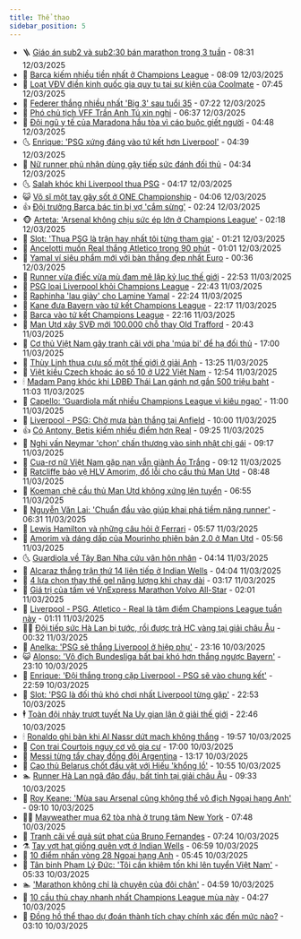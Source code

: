 ```yaml
---
title: Thể thao
sidebar_position: 5
---
```


<!-- vnexpress-the-thao:START -->
- 🪜 [Giáo án sub2 và sub2:30 bán marathon trong 3 tuần](https://vnexpress.net/giao-an-sub2-va-sub2-30-ban-marathon-trong-3-tuan-4860249.html) - 08:31 12/03/2025
- 🦩 [Barca kiếm nhiều tiền nhất ở Champions League](https://vnexpress.net/barca-kiem-nhieu-tien-nhat-o-champions-league-4860325.html) - 08:09 12/03/2025
- 🧰 [Loạt VĐV điền kinh quốc gia quy tụ tại sự kiện của Coolmate](https://vnexpress.net/loat-vdv-dien-kinh-quoc-gia-quy-tu-tai-su-kien-cua-coolmate-4859916.html) - 07:45 12/03/2025
- 🤗 [Federer thắng nhiều nhất &#39;Big 3&#39; sau tuổi 35](https://vnexpress.net/federer-thang-nhieu-nhat-big-3-sau-tuoi-35-4860211.html) - 07:22 12/03/2025
- 🥳 [Phó chủ tịch VFF Trần Anh Tú xin nghỉ](https://vnexpress.net/pho-chu-tich-vff-tran-anh-tu-xin-nghi-4860353.html) - 06:37 12/03/2025
- 🦣 [Đội ngũ y tế của Maradona hầu tòa vì cáo buộc giết người](https://vnexpress.net/doi-ngu-y-te-cua-maradona-hau-toa-vi-cao-buoc-giet-nguoi-4860267.html) - 04:48 12/03/2025
- 🌜 [Enrique: &#39;PSG xứng đáng vào tứ kết hơn Liverpool&#39;](https://vnexpress.net/enrique-psg-xung-dang-vao-tu-ket-hon-liverpool-4860209.html) - 04:39 12/03/2025
- 🫶 [Nữ runner phủ nhận dùng gậy tiếp sức đánh đối thủ](https://vnexpress.net/nu-runner-phu-nhan-dung-gay-tiep-suc-danh-doi-thu-4860232.html) - 04:34 12/03/2025
- 🌜 [Salah khóc khi Liverpool thua PSG](https://vnexpress.net/salah-khoc-khi-liverpool-thua-psg-4860282.html) - 04:17 12/03/2025
- 😺 [Võ sĩ một tay gây sốt ở ONE Championship](https://vnexpress.net/vo-si-mot-tay-gay-sot-o-one-championship-4860105.html) - 04:06 12/03/2025
- 👍 [Đội trưởng Barca bác tin bị vợ &#39;cắm sừng&#39;](https://vnexpress.net/doi-truong-barca-bac-tin-bi-vo-cam-sung-4860166.html) - 02:24 12/03/2025
- 🐵 [Arteta: &#39;Arsenal không chịu sức ép lớn ở Champions League&#39;](https://vnexpress.net/arteta-arsenal-khong-chiu-suc-ep-lon-o-champions-league-4860099.html) - 02:18 12/03/2025
- 💫 [Slot: &#39;Thua PSG là trận hay nhất tôi từng tham gia&#39;](https://vnexpress.net/slot-thua-psg-la-tran-hay-nhat-toi-tung-tham-gia-4860120.html) - 01:21 12/03/2025
- 🦆 [Ancelotti muốn Real thắng Atletico trong 90 phút](https://vnexpress.net/ancelotti-muon-real-thang-atletico-trong-90-phut-4860101.html) - 01:01 12/03/2025
- 🙉 [Yamal ví siêu phẩm mới với bàn thắng đẹp nhất Euro](https://vnexpress.net/yamal-vi-sieu-pham-moi-voi-ban-thang-dep-nhat-euro-4860107.html) - 00:36 12/03/2025
- 📝 [Runner vừa điếc vừa mù đam mê lập kỷ lục thế giới](https://vnexpress.net/runner-vua-diec-vua-mu-dam-me-lap-ky-luc-the-gioi-4860102.html) - 22:53 11/03/2025
- 💯 [PSG loại Liverpool khỏi Champions League](https://vnexpress.net/psg-loai-liverpool-khoi-champions-league-4860104.html) - 22:43 11/03/2025
- 🌈 [Raphinha &#39;lau giày&#39; cho Lamine Yamal](https://vnexpress.net/raphinha-lau-giay-cho-lamine-yamal-4860100.html) - 22:24 11/03/2025
- 🦩 [Kane đưa Bayern vào tứ kết Champions League](https://vnexpress.net/kane-dua-bayern-vao-tu-ket-champions-league-4860106.html) - 22:17 11/03/2025
- 🐲 [Barca vào tứ kết Champions League](https://vnexpress.net/barca-vao-tu-ket-champions-league-4860103.html) - 22:16 11/03/2025
- 🌁 [Man Utd xây SVĐ mới 100.000 chỗ thay Old Trafford](https://vnexpress.net/man-utd-xay-svd-moi-100-000-cho-thay-old-trafford-4860097.html) - 20:43 11/03/2025
- 💯 [Cơ thủ Việt Nam gây tranh cãi với pha &#39;múa bi&#39; để hạ đối thủ](https://vnexpress.net/co-thu-viet-nam-gay-tranh-cai-voi-pha-mua-bi-de-ha-doi-thu-4860060.html) - 17:00 11/03/2025
- 🌝 [Thùy Linh thua cựu số một thế giới ở giải Anh](https://vnexpress.net/thuy-linh-thua-cuu-so-mot-the-gioi-o-giai-anh-4860062.html) - 13:25 11/03/2025
- 🤖 [Việt kiều Czech khoác áo số 10 ở U22 Việt Nam](https://vnexpress.net/viet-kieu-czech-khoac-ao-so-10-o-u22-viet-nam-4860055.html) - 12:54 11/03/2025
- 🕯 [Madam Pang khóc khi LĐBĐ Thái Lan gánh nợ gần 500 triệu baht](https://vnexpress.net/madam-pang-khoc-khi-ldbd-thai-lan-ganh-no-gan-500-trieu-baht-4860037.html) - 11:03 11/03/2025
- 🧰 [Capello: &#39;Guardiola mất nhiều Champions League vì kiêu ngạo&#39;](https://vnexpress.net/capello-guardiola-mat-nhieu-champions-league-vi-kieu-ngao-4860006.html) - 11:00 11/03/2025
- 🥳 [Liverpool - PSG: Chờ mưa bàn thắng tại Anfield](https://vnexpress.net/liverpool-psg-cho-mua-ban-thang-tai-anfield-4859348.html) - 10:00 11/03/2025
- 👍 [Có Antony, Betis kiếm nhiều điểm hơn Real](https://vnexpress.net/co-antony-betis-kiem-nhieu-diem-hon-real-4859934.html) - 09:25 11/03/2025
- 💪 [Nghi vấn Neymar &#39;chọn&#39; chấn thương vào sinh nhật chị gái](https://vnexpress.net/nghi-van-neymar-chon-chan-thuong-vao-sinh-nhat-chi-gai-4859975.html) - 09:17 11/03/2025
- 👹 [Cua-rơ nữ Việt Nam gặp nạn vẫn giành Áo Trắng](https://vnexpress.net/cua-ro-nu-viet-nam-gap-nan-van-gianh-ao-trang-4859943.html) - 09:12 11/03/2025
- 🧰 [Ratcliffe bảo vệ HLV Amorim, đổ lỗi cho cầu thủ Man Utd](https://vnexpress.net/ratcliffe-bao-ve-hlv-amorim-do-loi-cho-cau-thu-man-utd-4859926.html) - 08:48 11/03/2025
- 🚀 [Koeman chê cầu thủ Man Utd không xứng lên tuyển](https://vnexpress.net/koeman-che-cau-thu-man-utd-khong-xung-len-tuyen-4859567.html) - 06:55 11/03/2025
- 🎃 [Nguyễn Văn Lai: &#39;Chuẩn đầu vào giúp khai phá tiềm năng runner&#39;](https://vnexpress.net/nguyen-van-lai-chuan-dau-vao-giup-khai-pha-tiem-nang-runner-4859605.html) - 06:31 11/03/2025
- 🧰 [Lewis Hamilton và những câu hỏi ở Ferrari](https://vnexpress.net/lewis-hamilton-va-nhung-cau-hoi-o-ferrari-4859364.html) - 05:57 11/03/2025
- 👀 [Amorim và dáng dấp của Mourinho phiên bản 2.0 ở Man Utd](https://vnexpress.net/amorim-va-dang-dap-cua-mourinho-phien-ban-2-0-o-man-utd-4859232.html) - 05:56 11/03/2025
- 🌜 [Guardiola về Tây Ban Nha cứu vãn hôn nhân](https://vnexpress.net/guardiola-ve-tay-ban-nha-cuu-van-hon-nhan-4859466.html) - 04:14 11/03/2025
- 🫶 [Alcaraz thắng trận thứ 14 liên tiếp ở Indian Wells](https://vnexpress.net/alcaraz-thang-tran-thu-14-lien-tiep-o-indian-wells-4859592.html) - 04:04 11/03/2025
- 🦄 [4 lựa chọn thay thế gel năng lượng khi chạy dài](https://vnexpress.net/4-lua-chon-thay-the-gel-nang-luong-khi-chay-dai-4859189.html) - 03:17 11/03/2025
- 🥳 [Giá trị của tấm vé VnExpress Marathon Volvo All-Star](https://vnexpress.net/gia-tri-cua-tam-ve-vnexpress-marathon-volvo-all-star-4859288.html) - 02:01 11/03/2025
- 🐲 [Liverpool - PSG, Atletico - Real là tâm điểm Champions League tuần này](https://vnexpress.net/liverpool-psg-atletico-real-la-tam-diem-champions-league-tuan-nay-4859323.html) - 01:11 11/03/2025
- 🧑‍🏫 [Đội tiếp sức Hà Lan bị tước, rồi được trả HC vàng tại giải châu Âu](https://vnexpress.net/doi-tiep-suc-ha-lan-bi-tuoc-roi-duoc-tra-hc-vang-tai-giai-chau-au-4859382.html) - 00:32 11/03/2025
- 🤔 [Anelka: &#39;PSG sẽ thắng Liverpool ở hiệp phụ&#39;](https://vnexpress.net/anelka-psg-se-thang-liverpool-o-hiep-phu-4859378.html) - 23:16 10/03/2025
- 😺 [Alonso: &#39;Vô địch Bundesliga bất bại khó hơn thắng ngược Bayern&#39;](https://vnexpress.net/alonso-vo-dich-bundesliga-bat-bai-kho-hon-thang-nguoc-bayern-4859374.html) - 23:10 10/03/2025
- 💪 [Enrique: &#39;Đội thắng trong cặp Liverpool - PSG sẽ vào chung kết&#39;](https://vnexpress.net/enrique-doi-thang-trong-cap-liverpool-psg-se-vao-chung-ket-4859375.html) - 22:59 10/03/2025
- 💼 [Slot: &#39;PSG là đối thủ khó chơi nhất Liverpool từng gặp&#39;](https://vnexpress.net/slot-psg-la-doi-thu-kho-choi-nhat-liverpool-tung-gap-4859373.html) - 22:53 10/03/2025
- 🕴 [Toàn đội nhảy trượt tuyết Na Uy gian lận ở giải thế giới](https://vnexpress.net/toan-doi-nhay-truot-tuyet-na-uy-gian-lan-o-giai-the-gioi-4859370.html) - 22:46 10/03/2025
- 🕯 [Ronaldo ghi bàn khi Al Nassr dứt mạch không thắng](https://vnexpress.net/ronaldo-ghi-ban-khi-al-nassr-dut-mach-khong-thang-4859371.html) - 19:57 10/03/2025
- 📝 [Con trai Courtois nguy cơ vô gia cư](https://vnexpress.net/con-trai-courtois-nguy-co-vo-gia-cu-4859328.html) - 17:00 10/03/2025
- 🧐 [Messi từng tẩy chay đồng đội Argentina](https://vnexpress.net/messi-tung-tay-chay-dong-doi-argentina-4859310.html) - 13:17 10/03/2025
- 🙉 [Cao thủ Belarus chốt đấu vật với Hiếu &#39;khổng lồ&#39;](https://vnexpress.net/cao-thu-belarus-chot-dau-vat-voi-hieu-khong-lo-4859290.html) - 10:55 10/03/2025
- 🏊 [Runner Hà Lan ngã đập đầu, bất tỉnh tại giải châu Âu](https://vnexpress.net/runner-ha-lan-nga-dap-dau-bat-tinh-tai-giai-chau-au-4859234.html) - 09:33 10/03/2025
- 🌊 [Roy Keane: &#39;Mùa sau Arsenal cũng không thể vô địch Ngoại hạng Anh&#39;](https://vnexpress.net/roy-keane-mua-sau-arsenal-cung-khong-the-vo-dich-ngoai-hang-anh-4859116.html) - 09:10 10/03/2025
- 👨‍🏫 [Mayweather mua 62 tòa nhà ở trung tâm New York](https://vnexpress.net/mayweather-mua-62-toa-nha-o-trung-tam-new-york-4859143.html) - 07:48 10/03/2025
- 🥷 [Tranh cãi về quả sút phạt của Bruno Fernandes](https://vnexpress.net/tranh-cai-ve-qua-sut-phat-cua-bruno-fernandes-4859096.html) - 07:24 10/03/2025
- ⚗️ [Tay vợt hạt giống quên vợt ở Indian Wells](https://vnexpress.net/tay-vot-hat-giong-quen-vot-o-indian-wells-4859103.html) - 06:59 10/03/2025
- 🌮 [10 điểm nhấn vòng 28 Ngoại hạng Anh](https://vnexpress.net/10-diem-nhan-vong-28-ngoai-hang-anh-4859052.html) - 05:45 10/03/2025
- 🤩 [Tân binh Phạm Lý Đức: &#39;Tôi cần khiêm tốn khi lên tuyển Việt Nam&#39;](https://vnexpress.net/tan-binh-pham-ly-duc-toi-can-khiem-ton-khi-len-tuyen-viet-nam-4858817.html) - 05:33 10/03/2025
- 🏊 [&#39;Marathon không chỉ là chuyện của đôi chân&#39;](https://vnexpress.net/marathon-khong-chi-la-chuyen-cua-doi-chan-4859057.html) - 04:59 10/03/2025
- 🐎 [10 cầu thủ chạy nhanh nhất Champions League mùa này](https://vnexpress.net/10-cau-thu-chay-nhanh-nhat-champions-league-mua-nay-4858432.html) - 04:27 10/03/2025
- 💫 [Đồng hồ thể thao dự đoán thành tích chạy chính xác đến mức nào?](https://vnexpress.net/dong-ho-the-thao-du-doan-thanh-tich-chay-chinh-xac-den-muc-nao-4858953.html) - 03:10 10/03/2025<!-- vnexpress-the-thao:END -->
